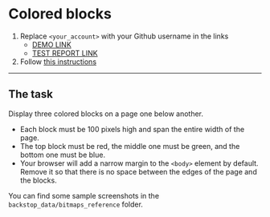 # Colored blocks
1. Replace `<your_account>` with your Github username in the links
    - [DEMO LINK](https://GryaznovMaksim.github.io/layout_colored-blocks/)
    - [TEST REPORT LINK](https://GryaznovMaksim.github.io/layout_colored-blocks/report/html_report/)
2. Follow [this instructions](https://mate-academy.github.io/layout_task-guideline/)
___

## The task
Display three colored blocks on a page one below another.

- Each block must be 100 pixels high and span the entire width of the page.
- The top block must be red, the middle one must be green, and the bottom one must be blue.
- Your browser will add a narrow margin to the `<body>` element by default. Remove it so that there is no space between the edges of the page and the blocks.

You can find some sample screenshots in the `backstop_data/bitmaps_reference` folder.

